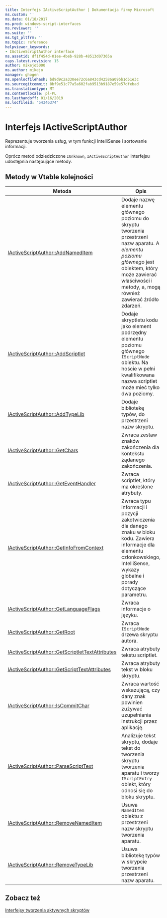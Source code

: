 ```yaml
---
title: Interfejs IActiveScriptAuthor | Dokumentacja firmy Microsoft
ms.custom: ''
ms.date: 01/18/2017
ms.prod: windows-script-interfaces
ms.reviewer: ''
ms.suite: ''
ms.tgt_pltfrm: ''
ms.topic: reference
helpviewer_keywords:
- IActiveScriptAuthor interface
ms.assetid: df1f454d-01ee-4beb-928b-48513d07365a
caps.latest.revision: 15
author: mikejo5000
ms.author: mikejo
manager: ghogen
ms.openlocfilehash: bd9d9c2a330ee72c6a843cd42586a09bb1d51e3c
ms.sourcegitcommit: 8bf9e51c77a5a602fab9513b9187e59e57dfebad
ms.translationtype: MT
ms.contentlocale: pl-PL
ms.lasthandoff: 01/16/2019
ms.locfileid: "54346374"
---
```

# <a name="iactivescriptauthor-interface"></a>Interfejs IActiveScriptAuthor
Reprezentuje tworzenia usług, w tym funkcji IntelliSense i sortowanie informacji.  
  
 Oprócz metod odziedziczone `IUnknown`, `IActiveScriptAuthor` interfejsu udostępnia następujące metody.  
  
## <a name="methods-in-vtable-order"></a>Metody w Vtable kolejności  
  
|Metoda|Opis|  
|------------|-----------------|  
|[IActiveScriptAuthor::AddNamedItem](../../winscript/reference/iactivescriptauthor-addnameditem.md)|Dodaje nazwę elementu głównego poziomu do skryptu tworzenia przestrzeni nazw aparatu. A *elementu poziomu głównego* jest obiektem, który może zawierać właściwości i metody, a, mogą również zawierać źródło zdarzeń.|  
|[IActiveScriptAuthor::AddScriptlet](../../winscript/reference/iactivescriptauthor-addscriptlet.md)|Dodaje skryptletu kodu jako element podrzędny elementu poziomu głównego `IScriptNode` obiektu. Na hoście w pełni kwalifikowana nazwa scriptlet może mieć tylko dwa poziomy.|  
|[IActiveScriptAuthor::AddTypeLib](../../winscript/reference/iactivescriptauthor-addtypelib.md)|Dodaje bibliotekę typów, do przestrzeni nazw skryptu.|  
|[IActiveScriptAuthor::GetChars](../../winscript/reference/iactivescriptauthor-getchars.md)|Zwraca zestaw znaków zakończenia dla kontekstu żądanego zakończenia.|  
|[IActiveScriptAuthor::GetEventHandler](../../winscript/reference/iactivescriptauthor-geteventhandler.md)|Zwraca scriptlet, który ma określone atrybuty.|  
|[IActiveScriptAuthor::GetInfoFromContext](../../winscript/reference/iactivescriptauthor-getinfofromcontext.md)|Zwraca typu informacji i pozycji zakotwiczenia dla danego znaku w bloku kodu. Zawiera informacje dla elementu członkowskiego, IntelliSense, wykazy globalne i porady dotyczące parametru.|  
|[IActiveScriptAuthor::GetLanguageFlags](../../winscript/reference/iactivescriptauthor-getlanguageflags.md)|Zwraca informacje o języku.|  
|[IActiveScriptAuthor::GetRoot](../../winscript/reference/iactivescriptauthor-getroot.md)|Zwraca `IScriptNode` drzewa skryptu autora.|  
|[IActiveScriptAuthor::GetScriptletTextAttributes](../../winscript/reference/iactivescriptauthor-getscriptlettextattributes.md)|Zwraca atrybuty tekstu scriptlet.|  
|[IActiveScriptAuthor::GetScriptTextAttributes](../../winscript/reference/iactivescriptauthor-getscripttextattributes.md)|Zwraca atrybuty tekst w bloku skryptu.|  
|[IActiveScriptAuthor::IsCommitChar](../../winscript/reference/iactivescriptauthor-iscommitchar.md)|Zwraca wartość wskazującą, czy dany znak powinien zużywać uzupełniania instrukcji przez aplikację.|  
|[IActiveScriptAuthor::ParseScriptText](../../winscript/reference/iactivescriptauthor-parsescripttext.md)|Analizuje tekst skryptu, dodaje tekst do tworzenia skryptu tworzenia aparatu i tworzy `IScriptEntry` obiekt, który odnosi się do bloku skryptu.|  
|[IActiveScriptAuthor::RemoveNamedItem](../../winscript/reference/iactivescriptauthor-removenameditem.md)|Usuwa `NamedItem` obiektu z przestrzeni nazw skryptu tworzenia aparatu.|  
|[IActiveScriptAuthor::RemoveTypeLib](../../winscript/reference/iactivescriptauthor-removetypelib.md)|Usuwa bibliotekę typów w skrypcie tworzenia przestrzeni nazw aparatu.|  
  
## <a name="see-also"></a>Zobacz też  
 [Interfejsy tworzenia aktywnych skryptów](../../winscript/reference/active-script-authoring-interfaces.md)